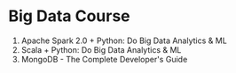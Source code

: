 # Big Data Course
1. Apache Spark 2.0 + Python: Do Big Data Analytics & ML
2. Scala + Python: Do Big Data Analytics & ML
3. MongoDB - The Complete Developer's Guide
